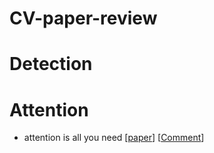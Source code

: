 # CV-paper-review

# Detection

# Attention
* attention is all you need  [[paper](https://arxiv.org/pdf/1711.07971.pdf "悬停显示")] [[Comment](https://zhuanlan.zhihu.com/p/34781297)]
